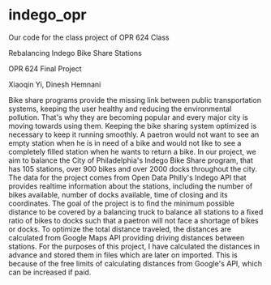 # indego_opr
Our code for the class project of OPR 624 Class

Rebalancing Indego Bike Share Stations

OPR 624 Final Project

Xiaoqin Yi, Dinesh Hemnani

Bike share programs provide the missing link between public transportation systems, keeping the user healthy and reducing the environmental pollution. That's why they are becoming popular and every major city is moving towards using them.
Keeping the bike sharing system optimized is necessary to keep it running smoothly. A paetron would not want to see an empty station when he is in need of a bike and would not like to see a completely filled station when he wants to return a bike.
In our project, we aim to balance the City of Philadelphia's Indego Bike Share program, that has 105 stations, over 900 bikes and over 2000 docks throughout the city. The data for the project comes from Open Data Philly's Indego API that provides realtime information about the stations, including the number of bikes available, number of docks available, time of closing and its coordinates.
The goal of the project is to find the minimum possible distance to be covered by a balancing truck to balance all stations to a fixed ratio of bikes to docks such that a paetron will not face a shortage of bikes or docks. To optimize the total distance traveled, the distances are calculated from Google Maps API providing driving distances between stations.
For the purposes of this project, I have calculated the distances in advance and stored them in files which are later on imported. This is because of the free limits of calculating distances from Google's API, which can be increased if paid.
